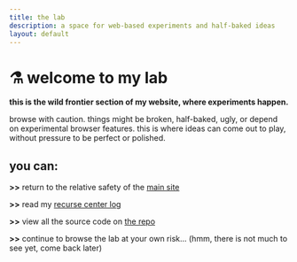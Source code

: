 ```yaml
---
title: the lab
description: a space for web-based experiments and half-baked ideas
layout: default
---
```


# ⚗️ welcome to my lab

**this is the wild frontier section of my website, where experiments happen.**

browse with caution. things might be broken, half-baked, ugly, or depend on experimental browser features. this is where ideas can come out to play, without pressure to be perfect or polished.

## you can:

**&gt;&gt;** return to the relative safety of the <a href="https://palomakop.tv" target="_blank">main site</a>

**&gt;&gt;** read my <a href="https://palomakop.tv/recurse" target="_blank">recurse center log</a>

**&gt;&gt;** view all the source code on <a href="https://github.com/palomakop/lab" target="_blank">the repo</a>


**&gt;&gt;** continue to browse the lab at your own risk... (hmm, there is not much to see yet, come back later)